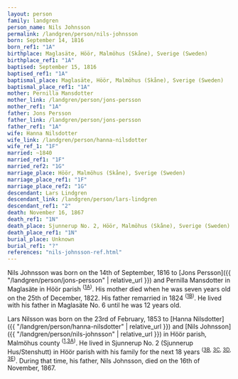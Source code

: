 ```yaml
---
layout: person
family: landgren
person_name: Nils Johnsson
permalink: /landgren/person/nils-johnsson
born: September 14, 1816
born_ref1: "1A"
birthplace: Maglasäte, Höör, Malmöhus (Skåne), Sverige (Sweden)
birthplace_ref1: "1A"
baptised: September 15, 1816
baptised_ref1: "1A"
baptismal_place: Maglasäte, Höör, Malmöhus (Skåne), Sverige (Sweden)
baptismal_place_ref1: "1A"
mother: Pernilla Mansdotter
mother_link: /landgren/person/jons-persson
mother_ref1: "1A"
father: Jons Persson
father_link: /landgren/person/jons-persson
father_ref1: "1A"
wife: Hanna Nilsdotter
wife_link: /landgren/person/hanna-nilsdotter
wife_ref_1: "1F"
married: ~1840
married_ref1: "1F"
married_ref2: "1G"
marriage_place: Höör, Malmöhus (Skåne), Sverige (Sweden)
marriage_place_ref1: "1F"
marriage_place_ref2: "1G"
descendant: Lars Lindgren
descendant_link: /landgren/person/lars-lindgren
descendant_ref1: "2"
death: November 16, 1867
death_ref1: "1N"
death_place: Sjunnerup No. 2, Höör, Malmöhus (Skåne), Sverige (Sweden)
death_place_ref1: "1N"
burial_place: Unknown
burial_ref1: "?"
references: "nils-johnsson-ref.html"
---
```


Nils Johnsson was born on the 14th of September, 1816 to [Jons Persson]({{ "/landgren/person/jons-persson" | relative_url }}) and Pernilla Mansdotter in Maglasäte in Höör parish <sup>([1A](#1A))</sup>. His mother died when he was seven years old on the 25th of December, 1822. His father remarried in 1824 <sup>([1B](#1B))</sup>. He lived with his father in Maglasäte No. 6 until he was 12 years old. 

Lars Nilsson was born on the 23rd of February, 1853 to [Hanna Nilsdotter]({{ "/landgren/person/hanna-nilsdotter" | relative_url }}) and [Nils Johnsson]({{ "/landgren/person/nils-johnsson" | relative_url }}) in Höör parish, Malmöhus county <sup>([1](#1),[3A](#3A))</sup>. He lived in Sjunnerup No. 2 (Sjunnerup Hus/Stenshutt) in Höör parish with his family for the next 18 years <sup>([3B](#3B), [3C](#3C), [3D](#3D), [3E](#3E))</sup>. During that time, his father, Nils Johnsson, died on the 16th of November, 1867.
